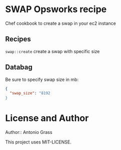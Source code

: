 SWAP Opsworks recipe
========================

Chef cookbook to create a swap in your ec2 instance

Recipes
------------------

`swap::create` create a swap with specific size

Databag
-------------------
Be sure to specify swap size in mb:
```json
{
  "swap_size": "8192
}
```

License and Author
===============================

Author:: Antonio Grass

This project uses MIT-LICENSE.
